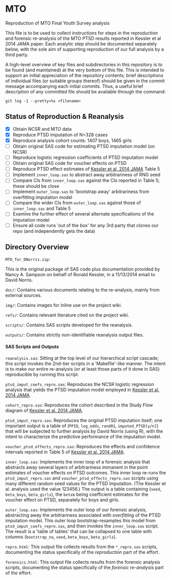 MTO
===
Reproduction of MTO Final Youth Survey analysis

This file is to be used to collect instructions for steps in the reproduction
and forensic re-analysis of the MTO PTSD results reported in Kessler et al 2014
JAMA paper.  Each analytic step should be documented separately below, with the
sole aim of supporting reproduction of our full analysis by a third party.

A high-level overview of key files and subdirectories in this repository is to
be found (and maintained) at the very bottom of this file.  This is intended to
support an initial appreciation of the repository contents; brief descriptions
of individual files (or suitable groups thereof) should be given in the commit
message accompanying each initial commits.  Thus, a useful brief description of
any committed file should be available through the command:

 `git log -1 --pretty=%s <filename>`

## Status of Reproduction &amp; Reanalysis

- [x] Obtain NCSR and MTO data
- [x] Reproduce PTSD imputation of N=328 cases
- [x] Reproduce analysis cohort counts: 1407 boys, 1465 girls
- [ ] Obtain original SAS code for estimating PTSD imputation model (on NCSR)
- [ ] Reproduce logistic regression coefficients of PTSD imputation model
- [ ] Obtain original SAS code for voucher effects on PTSD
- [ ] Reproduce PTSD effect estimates of [Kessler et al. 2014 JAMA](#Kessler-2014-JAMA) Table 5
- [ ] Implement `inner_loop.sas` to abstract away arbitrariness of RNG seed
- [ ] Compare CIs from `inner_loop.sas` against the CIs reported in Table 5; these should be close
- [ ] Implement `outer_loop.sas` to 'bootstrap away' arbitrariness from overfitting imputation model
- [ ] Compare the wider CIs from `outer_loop.sas` against those of `inner_loop.sas` and Table 5
- [ ] Examine the further effect of several alternate specifications of the imputation model
- [ ] Ensure all code runs 'out of the box' for any 3rd party that clones our repo (and
  independently gets the data)

## Directory Overview

`MTO_for_DNorris.zip`:

This is the original package of SAS code plus documentation provided by Nancy
A. Sampson on behalf of Ronald Kessler, in a 11/13/2014 email to David Norris.

`doc/`: Contains various documents relating to the re-analysis, mainly from external
sources.

`img/`: Contains images for inline use on the project wiki.

`refs/`: Contains relevant literature cited on the project wiki.

`scripts/`: Contains SAS scripts developed for the reanalysis.

`outputs/`: Contains strictly non-identifiable reanalysis output files.

#### SAS Scripts and Outputs

`reanalysis.sas`: Sitting at the top level of our hierarchical script cascade; this script
invokes the 2nd-tier scripts in a 'Makefile'-like manner. The intent is to make our entire
re-analysis (or at least those parts of it done in SAS) reproducible by running this script.

`ptsd_imput_coefs_repro.sas`: Reproduces the NCSR logistic regression analysis that yields the
PTSD imputation model employed in [Kessler et al. 2014 JAMA](#Kessler-2014-JAMA).

`cohort_repro.sas`: Reproduces the cohort described in the Study Flow diagram of
[Kessler et al. 2014 JAMA](#Kessler-2014-JAMA).

`ptsd_imput_repro.sas`: Reproduces the original PTSD imputation itself; one important
output is a table of (`PPID`, `log_odds`, `rand01`, `imputed_PTSD[y/n]`) that will be
subjected to further analysis by David Norris (using R), with the intent to characterize
the predictive performance of the imputation model.

`voucher_ptsd_effects_repro.sas`: Reproduces the effects and confidence intervals reported
in Table 5 of [Kessler et al. 2014 JAMA](#Kessler-2014-JAMA).

`inner_loop.sas`: Implements the inner loop of a forensic analysis that abstracts away
several layers of arbitrariness immanent in the point estimates of voucher effects on PTSD
outcomes. This inner loop re-runs the `ptsd_imput_repro.sas` and
`voucher_ptsd_effects_repro.sas` scripts using many different random seed values for the
PTSD imputation. (The Kessler et al. analysis used the value 123456.) The output is a
table containing (`seed`, `beta_boys`, `beta_girls`), the `beta`s being coefficient
estimates for the voucher effect on PTSD, separately for boys and girls.

`outer_loop.sas`: Implements the outer loop of our forensic analysis, abstracting away the
arbitrariness associated with _overfitting_ of the PTSD imputation model. This outer loop
bootstrap-resamples this model from `ptsd_imput_coefs_repro.sas`, and then invokes the
`inner_loop.sas` script. The result is a 'table of tables' that can be collapsed to one
table with columns (`bootstrap_no`, `seed`, `beta_boys`, `beta_girls`).

`repro.html`: This output file collects results from the `*_repro.sas` scripts,
documenting the status specifically of the _reproduction_ part of the effort.

`forensics.html`: This output file collects results from the forensic analysis scripts,
documenting the status specifically of the _forensic re-analysis_ part of the effort.


